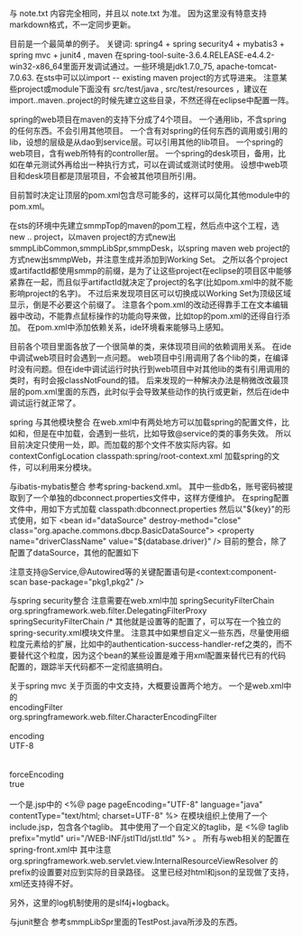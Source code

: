 与 note.txt 内容完全相同，并且以 note.txt 为准。
因为这里没有特意支持markdown格式，不一定同步更新。

目前是一个最简单的例子。
关键词: spring4 + spring security4 + mybatis3 + spring mvc + junit4 , maven
在spring-tool-suite-3.6.4.RELEASE-e4.4.2-win32-x86_64里面开发调试通过。一些环境是jdk1.7.0_75, apache-tomcat-7.0.63.
在sts中可以以import -- existing maven project的方式导进来。
    注意某些project或module下面没有 src/test/java , src/test/resources ，建议在import..maven..project的时候先建立这些目录，不然还得在eclipse中配置一阵。

spring的web项目在maven的支持下分成了4个项目。
    一个通用lib，不含spring的任何东西。不会引用其他项目。
    一个含有对spring的任何东西的调用或引用的lib，设想的层级是从dao到service层。可以引用其他的lib项目。
    一个spring的web项目，含有web所特有的controller层。
    一个spring的desk项目，备用，比如在单元测试外再给出一种执行方式，可以在调试或测试时使用。
    设想中web项目和desk项目都是顶层项目，不会被其他项目所引用。

目前暂时决定让顶层的pom.xml包含尽可能多的<dependency>，这样可以简化其他module中的pom.xml。

在sts的环境中先建立smmpTop的maven的pom工程，然后点中这个工程，选new .. project，以maven project的方式new出smmpLibCommon,smmpLibSpr,smmpDesk，以spring maven web project的方式new出smmpWeb，并注意生成并添加到Working Set。
    之所以各个project或artifactId都使用smmp的前缀，是为了让这些project在eclipse的项目区中能够紧靠在一起，而且似乎artifactId就决定了project的名字(比如pom.xml中的<name>就不能影响project的名字)。
        不过后来发现项目区可以切换成以Working Set为顶级区域显示，倒是不必要这个前缀了。
    注意各个pom.xml的改动还得靠手工在文本编辑器中改动，不能靠点鼠标操作的功能向导来做，比如top的pom.xml的<module>还得自行添加。
    在pom.xml中添加依赖关系，ide环境看来能够马上感知。

目前各个项目里面各放了一个很简单的类，来体现项目间的依赖调用关系。
在ide中调试web项目时会遇到一点问题。
    web项目中引用调用了各个lib的类，在编译时没有问题。但在ide中调试运行时执行到web项目中对其他lib的类有引用调用的类时，有时会报classNotFound的错。
        后来发现的一种解决办法是稍微改改最顶层的pom.xml里面的东西，此时似乎会导致某些动作的执行或更新，然后在ide中调试运行就正常了。





spring 与其他模块整合
    在web.xml中有两处地方可以加载spring的配置文件，比如<context-param>和<servlet>，但是在<servlet>中加载，会遇到一些坑，比如导致@service的类的事务失效。
        所以目前决定只使用一处，即<context-param>。而<servlet>加载的那个文件不放实际内容。如
    <context-param>
        <param-name>contextConfigLocation</param-name>
        <param-value>classpath:spring/root-context.xml</param-value>
    </context-param>
    加载spring的文件，可以利用<import>来分模块。

与ibatis-mybatis整合
    参考spring-backend.xml。
    其中一些db名，账号密码被提取到了一个单独的dbconnect.properties文件中，这样方便维护。
    在spring配置文件中，用如下方式加载
    <bean class="org.springframework.beans.factory.config.PropertyPlaceholderConfigurer">
        <property name="locations">
            <value>classpath:dbconnect.properties</value>
        </property>
    </bean>
    然后以"${key}"的形式使用，如下
    <bean id="dataSource" destroy-method="close" class="org.apache.commons.dbcp.BasicDataSource">
        <property name="driverClassName" value="${database.driver}" />
        <property name="url" value="${database.url}" />
        <property name="username" value="${database.username}" />
        <property name="password" value="${database.password}" />
        <property name="testWhileIdle" value="true"></property>
        <property name="validationQuery" value="SELECT 1"></property>
        <property name="testOnBorrow" value="true"></property>
    </bean>
    目前的整合，除了配置了dataSource，其他的配置如下
    <bean id="transactionManager" class="org.springframework.jdbc.datasource.DataSourceTransactionManager">
        <property name="dataSource" ref="dataSource" />
    </bean>
    <bean id="sqlSessionFactory" class="org.mybatis.spring.SqlSessionFactoryBean">
        <property name="dataSource" ref="dataSource" />        
        <property name="mapperLocations" value="classpath*:mappers/**/*.xml" /> <!-- 也可用下面scan的方式 -->
    </bean>
    <bean class="org.mybatis.spring.mapper.MapperScannerConfigurer">
        <property name="basePackage" value="spr2.ibatisMapper" />
    </bean>
    <bean id="sqlSession" class="org.mybatis.spring.SqlSessionTemplate">
	  <constructor-arg index="0" ref="sqlSessionFactory" />
    </bean>

注意支持@Service,@Autowired等的关键配置语句是<context:component-scan base-package="pkg1,pkg2" />


与spring security整合
    注意需要在web.xml中加
  <filter>
    <filter-name>springSecurityFilterChain</filter-name>
    <filter-class>org.springframework.web.filter.DelegatingFilterProxy</filter-class>
  </filter>
  <filter-mapping>
    <filter-name>springSecurityFilterChain</filter-name>
    <url-pattern>/*</url-pattern>
  </filter-mapping>
    其他就是设置<http>等的配置了，可以写在一个独立的spring-security.xml模块文件里。
        注意其中如果想自定义一些东西，尽量使用细粒度元素给的扩展，比如<form-login>中的authentication-success-handler-ref之类的，而不要替代<form-login>这个粒度，因为这个bean的某些设置是难于用xml配置来替代已有的代码配置的，跟踪半天代码都不一定彻底搞明白。

关于spring mvc
    关于页面的中文支持，大概要设置两个地方。
        一个是web.xml中的
	<filter>  
	    <filter-name>encodingFilter</filter-name>  
	    <filter-class>org.springframework.web.filter.CharacterEncodingFilter</filter-class>  
	    <init-param>  
	       <param-name>encoding</param-name>  
	       <param-value>UTF-8</param-value>  
	    </init-param>  
	    <init-param>  
	       <param-name>forceEncoding</param-name>  
	       <param-value>true</param-value>  
	    </init-param>  
	</filter>
	一个是.jsp中的
	<%@ page pageEncoding="UTF-8" language="java" contentType="text/html; charset=UTF-8" %>
    在模块组织上使用了一个include.jsp，包含各个taglib。
        其中使用了一个自定义的taglib，是 <%@ taglib prefix="mytld" uri="/WEB-INF/jstlTld/jstl.tld" %> 。
    所有与web相关的配置在spring-front.xml中
        其中注意 org.springframework.web.servlet.view.InternalResourceViewResolver 的prefix的设置要对应到实际的目录路径。
	这里已经对html和json的呈现做了支持，xml还支持得不好。

另外，这里的log机制使用的是slf4j+logback。


与junit整合
    参考smmpLibSpr里面的TestPost.java所涉及的东西。





















